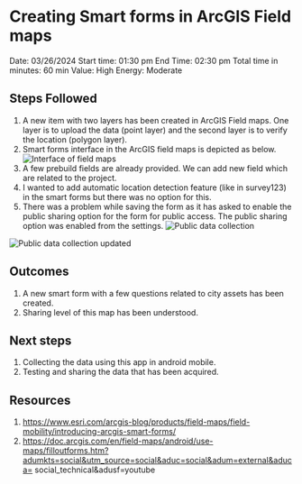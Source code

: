 # Creating Smart forms in ArcGIS Field maps

Date: 03/26/2024
Start time: 01:30 pm
End Time: 02:30 pm
Total time in minutes: 60 min
Value: High
Energy: Moderate

## Steps Followed

1. A new item with two layers has been created in ArcGIS Field maps. One layer is to upload the data (point layer) and the second layer is to verify the location (polygon layer).
2. Smart forms interface in the ArcGIS field maps is depicted as below.
![Interface of field maps](https://github.com/NuthanAbhiramGIS/Activitylog/assets/146375982/f7d429e9-2ccf-45a8-9a8b-c8e986945167)
4. A few prebuild fields are already provided. We can add new field which are related to the project. 
5. I wanted to add automatic location detection feature (like in survey123) in the smart forms but there was no option for this. 
6. There was a problem while saving the form as it has asked to enable the public sharing option for the form for public access. The public sharing option was enabled from the settings. 
![Public data collection](https://github.com/NuthanAbhiramGIS/Activitylog/assets/146375982/73cb1c53-62c0-45c6-b1dd-ad1b2b64f3c2)

![Public data collection updated](https://github.com/NuthanAbhiramGIS/Activitylog/assets/146375982/395e8600-7f74-4727-929b-6731dd25f3c3)

## Outcomes

1. A new smart form with a few questions related to city assets has been created.
2. Sharing level of this map has been understood.

## Next steps

1. Collecting the data using this app in android mobile.
2. Testing and sharing the data that has been acquired.

## Resources

1. https://www.esri.com/arcgis-blog/products/field-maps/field-mobility/introducing-arcgis-smart-forms/
2. https://doc.arcgis.com/en/field-maps/android/use-maps/filloutforms.htm?adumkts=social&utm_source=social&aduc=social&adum=external&aduca=
social_technical&adusf=youtube

